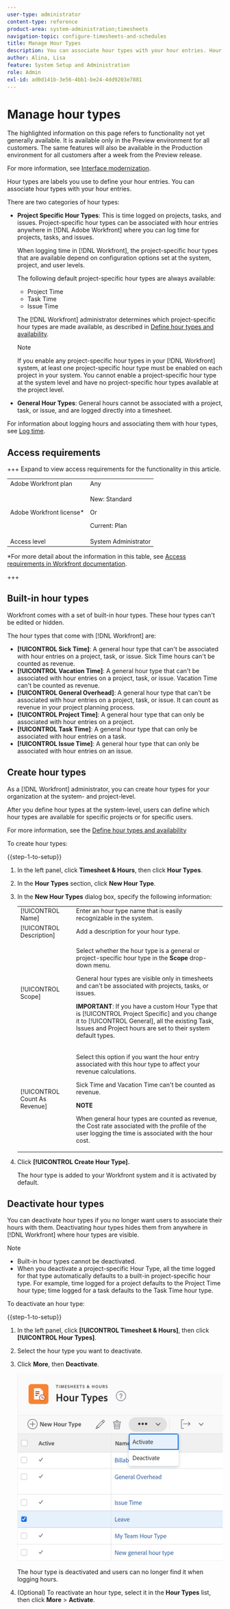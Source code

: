 ```yaml
---
user-type: administrator
content-type: reference
product-area: system-administration;timesheets
navigation-topic: configure-timesheets-and-schedules
title: Manage Hour Types
description: You can associate hour types with your hour entries. Hour types are labels you use to define your hour entries.
author: Alina, Lisa
feature: System Setup and Administration
role: Admin
exl-id: ad0d141b-3e56-4bb1-be24-4dd9203e7881
---
```

# Manage hour types

<!--Audited: 05/2025-->

<!--DON'T DELETE, DRAFT OR HIDE THIS ARTICLE. IT IS LINKED TO THE PRODUCT, THROUGH THE CONTEXT SENSITIVE HELP LINKS. 
**Linked to Creating Billing Record-->

<div class="preview">

The highlighted information on this page refers to functionality not yet generally available. It is available only in the Preview environment for all customers. The same features will also be available in the Production environment for all customers after a week from the Preview release.     

For more information, see [Interface modernization](/help/quicksilver/product-announcements/product-releases/interface-modernization/interface-modernization.md). 

</div>

Hour types are labels you use to define your hour entries. You can associate hour types with your hour entries. 

There are two categories of hour types:

* **Project Specific Hour Types**: This is time logged on projects, tasks, and issues. Project-specific hour types can be associated with hour entries anywhere in [!DNL Adobe Workfront] where you can log time for projects, tasks, and issues.

   When logging time in [!DNL Workfront], the project-specific hour types that are available depend on configuration options set at the system, project, and user levels.

   The following default project-specific hour types are always available:

   * Project Time
   * Task Time
   * Issue Time

   The [!DNL Workfront] administrator determines which project-specific hour types are made available, as described in [Define hour types and availability](../../../timesheets/create-and-manage-timesheets/define-hour-types-and-availability.md).

   >[!NOTE]
   >
   >If you enable any project-specific hour types in your [!DNL Workfront] system, at least one project-specific hour type must be enabled on each project in your system. You cannot enable a project-specific hour type at the system level and have no project-specific hour types available at the project level.

* **General Hour Types**: General hours cannot be associated with a project, task, or issue, and are logged directly into a timesheet. 

For information about logging hours and associating them with hour types, see [Log time](/help/quicksilver/timesheets/create-and-manage-timesheets/log-time.md).

## Access requirements

+++ Expand to view access requirements for the functionality in this article.

<table style="table-layout:auto"> 
 <col> 
 <col> 
 <tbody> 
  <tr> 
   <td role="rowheader">Adobe Workfront plan</td> 
   <td>Any</td> 
  </tr> 
  <tr> 
   <td role="rowheader">Adobe Workfront license*</td> 
   <td> <p>New: Standard</p>
   <p>Or</p>
   <p>Current: Plan</p></td> 
  </tr> 
  <tr> 
   <td role="rowheader">Access level</td> 
   <td>System Administrator</td>
  </tr> 
 </tbody> 
</table>

*For more detail about the information in this table, see [Access requirements in Workfront documentation](/help/quicksilver/administration-and-setup/add-users/access-levels-and-object-permissions/access-level-requirements-in-documentation.md).

+++

## Built-in hour types

Workfront comes with a set of built-in hour types. These hour types can't be edited or hidden.

The hour types that come with [!DNL Workfront] are:

* **[!UICONTROL Sick Time]**: A general hour type that can't be associated with hour entries on a project, task, or issue. Sick Time hours can't be counted as revenue. 
* **[!UICONTROL Vacation Time]**: A general hour type that can't be associated with hour entries on a project, task, or issue. Vacation Time can't be counted as revenue. 
* **[!UICONTROL General Overhead]**: A general hour type that can't be associated with hour entries on a project, task, or issue. It can count as revenue in your project planning process.
* **[!UICONTROL Project Time]**: A general hour type that can only be associated with hour entries on a project.
* **[!UICONTROL Task Time]**: A general hour type that can only be associated with hour entries on a task.
* **[!UICONTROL Issue Time]**: A general hour type that can only be associated with hour entries on an issue.

## Create hour types

As a [!DNL Workfront] administrator, you can create hour types for your organization at the system- and project-level. 

After you define hour types at the system-level, users can define which hour types are available for specific projects or for specific users. 

For more information, see the [Define hour types and availability](../../../timesheets/create-and-manage-timesheets/define-hour-types-and-availability.md)

To create hour types:

{{step-1-to-setup}}

1. In the left panel, click **Timesheet & Hours**, then click **Hour Types**.

1. In the **Hour Types** section, click **New Hour Type**.
1. In the  **New Hour Types** dialog box, specify the following information:

   <table style="table-layout:auto"> 
    <col> 
    <col> 
    <tbody> 
     <tr> 
      <td role="rowheader">[!UICONTROL Name]</td> 
      <td>Enter an hour type name that is easily recognizable in the system.</td> 
     </tr> 
     <tr> 
      <td role="rowheader">[!UICONTROL Description]</td> 
      <td>Add a description for your hour type.</td> 
     </tr> 
     <tr> 
      <td role="rowheader">[!UICONTROL Scope]</td> 
      <td> <p>Select whether the hour type is a general or project-specific hour type in the <strong>Scope</strong> drop-down menu.</p> <p>General hour types are visible only in timesheets and can't be associated with projects, tasks, or issues.</p> <p><b>IMPORTANT</b>: If you have a custom Hour Type that is [!UICONTROL Project Specific] and you change it to [!UICONTROL General], all the existing Task, Issues and Project hours are set to their system default types.</p> </td> 
     </tr> 
     <tr> 
      <td role="rowheader">[!UICONTROL Count As Revenue]</td> 
      <td><p>Select this option if you want the hour entry associated with this hour type to affect your revenue calculations.</p>
      <p>Sick Time and Vacation Time can't be counted as revenue.</p>
      <p><b>NOTE</b></p>
      <p>When general hour types are counted as revenue, the Cost rate associated with the profile of the user logging the time is associated with the hour cost.  
      </td> 
     </tr> 
    </tbody> 
   </table>

1. Click **[!UICONTROL Create Hour Type].**

   The hour type is added to your Workfront system and it is activated by default. 

## Deactivate hour types

You can deactivate hour types if you no longer want users to associate their hours with them. Deactivating hour types hides them from anywhere in [!DNL Workfront] where hour types are visible.

>[!NOTE]
>
>* Built-in hour types cannot be deactivated.
>* When you deactivate a project-specific Hour Type, all the time logged for that type automatically defaults to a built-in project-specific hour type. For example, time logged for a project defaults to the Project Time hour type; time logged for a task defaults to the Task Time hour type. 
>


To deactivate an hour type:

{{step-1-to-setup}}

1. In the left panel, click **[!UICONTROL Timesheet & Hours]**, then click **[!UICONTROL Hour Types]**.

1. Select the hour type you want to deactivate.


1. <span class="preview">Click **More**, then **Deactivate**.</span>

   <span class="preview">![Activate and deactivate hour type links](assets/activate%20-and-deactivate-hour-type-links.png)</span>

   <span class="preview">The hour type is deactivated and users can no longer find it when logging hours.</span> 

1. <span class="preview">(Optional) To reactivate an hour type, select it in the **Hour Types** list, then click **More** > **Activate**. </span>

